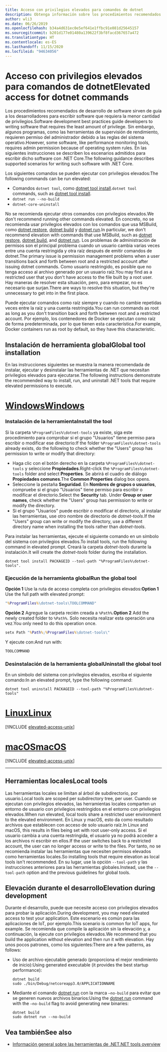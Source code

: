 ```yaml
---
title: Acceso con privilegios elevados para comandos de dotnet
description: Obtenga información sobre los procedimientos recomendados para los comandos de dotnet que requieren acceso con privilegios elevados.
author: wli3
ms.date: 06/26/2019
ms.openlocfilehash: b34a4d631ec0e5ef641e1ffbc91e081d25645157
ms.sourcegitcommit: b201d177e01480a139622f3bf8facd367657a472
ms.translationtype: HT
ms.contentlocale: es-ES
ms.lasthandoff: 11/15/2020
ms.locfileid: "94634056"
---
```

# <a name="elevated-access-for-dotnet-commands"></a><span data-ttu-id="2f460-103">Acceso con privilegios elevados para comandos de dotnet</span><span class="sxs-lookup"><span data-stu-id="2f460-103">Elevated access for dotnet commands</span></span>

<span data-ttu-id="2f460-104">Los procedimientos recomendados de desarrollo de software sirven de guía a los desarrolladores para escribir software que requiera la menor cantidad de privilegios.</span><span class="sxs-lookup"><span data-stu-id="2f460-104">Software development best practices guide developers to writing software that requires the least amount of privilege.</span></span> <span data-ttu-id="2f460-105">Sin embargo, algunos programas, como las herramientas de supervisión de rendimiento, requieren permiso del administrador debido a las reglas del sistema operativo.</span><span class="sxs-lookup"><span data-stu-id="2f460-105">However, some software, like performance monitoring tools, requires admin permission because of operating system rules.</span></span> <span data-ttu-id="2f460-106">En las siguientes instrucciones se describen los escenarios admitidos para escribir dicho software con .NET Core.</span><span class="sxs-lookup"><span data-stu-id="2f460-106">The following guidance describes supported scenarios for writing such software with .NET Core.</span></span>

<span data-ttu-id="2f460-107">Los siguientes comandos se pueden ejecutar con privilegios elevados:</span><span class="sxs-lookup"><span data-stu-id="2f460-107">The following commands can be run elevated:</span></span>

- <span data-ttu-id="2f460-108">Comandos `dotnet tool`, como [dotnet tool install](dotnet-tool-install.md).</span><span class="sxs-lookup"><span data-stu-id="2f460-108">`dotnet tool` commands, such as [dotnet tool install](dotnet-tool-install.md).</span></span>
- `dotnet run --no-build`
- `dotnet-core-uninstall`

<span data-ttu-id="2f460-109">No se recomienda ejecutar otros comandos con privilegios elevados.</span><span class="sxs-lookup"><span data-stu-id="2f460-109">We don't recommend running other commands elevated.</span></span> <span data-ttu-id="2f460-110">En concreto, no se recomienda usar privilegios elevados con los comandos que usa MSBuild, como [dotnet restore](dotnet-restore.md), [dotnet build](dotnet-build.md) y [dotnet run](dotnet-run.md).</span><span class="sxs-lookup"><span data-stu-id="2f460-110">In particular, we don't recommend elevation with commands that use MSBuild, such as [dotnet restore](dotnet-restore.md), [dotnet build](dotnet-build.md), and [dotnet run](dotnet-run.md).</span></span> <span data-ttu-id="2f460-111">Los problemas de administración de permisos son el principal problema cuando un usuario cambia varias veces entre una cuenta restringida y otra raíz después de emitir comandos de dotnet.</span><span class="sxs-lookup"><span data-stu-id="2f460-111">The primary issue is permission management problems when a user transitions back and forth between root and a restricted account after issuing dotnet commands.</span></span> <span data-ttu-id="2f460-112">Como usuario restringido, es posible que no tenga acceso al archivo generado por un usuario raíz.</span><span class="sxs-lookup"><span data-stu-id="2f460-112">You may find as a restricted user that you don't have access to the file built by a root user.</span></span> <span data-ttu-id="2f460-113">Hay maneras de resolver esta situación, pero, para empezar, no es necesario que surjan.</span><span class="sxs-lookup"><span data-stu-id="2f460-113">There are ways to resolve this situation, but they're unnecessary to get into in the first place.</span></span>

<span data-ttu-id="2f460-114">Puede ejecutar comandos como raíz siempre y cuando no cambie repetidas veces entre la raíz y una cuenta restringida.</span><span class="sxs-lookup"><span data-stu-id="2f460-114">You can run commands as root as long as you don't transition back and forth between root and a restricted account.</span></span> <span data-ttu-id="2f460-115">Por ejemplo, los contenedores de Docker se ejecutan como raíz de forma predeterminada, por lo que tienen esta característica.</span><span class="sxs-lookup"><span data-stu-id="2f460-115">For example, Docker containers run as root by default, so they have this characteristic.</span></span>

## <a name="global-tool-installation"></a><span data-ttu-id="2f460-116">Instalación de herramienta global</span><span class="sxs-lookup"><span data-stu-id="2f460-116">Global tool installation</span></span>

<span data-ttu-id="2f460-117">En las instrucciones siguientes se muestra la manera recomendada de instalar, ejecutar y desinstalar las herramientas de .NET que necesitan privilegios elevados para ejecutarse.</span><span class="sxs-lookup"><span data-stu-id="2f460-117">The following instructions demonstrate the recommended way to install, run, and uninstall .NET tools that require elevated permissions to execute.</span></span>

<!-- markdownlint-disable MD025 -->

# <a name="windows"></a>[<span data-ttu-id="2f460-118">Windows</span><span class="sxs-lookup"><span data-stu-id="2f460-118">Windows</span></span>](#tab/windows)

### <a name="install-the-tool"></a><span data-ttu-id="2f460-119">Instalación de la herramienta</span><span class="sxs-lookup"><span data-stu-id="2f460-119">Install the tool</span></span>

<span data-ttu-id="2f460-120">Si la carpeta `%ProgramFiles%\dotnet-tools` ya existe, siga este procedimiento para comprobar si el grupo "Usuarios" tiene permiso para escribir o modificar ese directorio:</span><span class="sxs-lookup"><span data-stu-id="2f460-120">If the folder `%ProgramFiles%\dotnet-tools` already exists, do the following to check whether the "Users" group has permission to write or modify that directory:</span></span>

- <span data-ttu-id="2f460-121">Haga clic con el botón derecho en la carpeta `%ProgramFiles%\dotnet-tools` y seleccione **Propiedades**.</span><span class="sxs-lookup"><span data-stu-id="2f460-121">Right-click the `%ProgramFiles%\dotnet-tools` folder and select **Properties**.</span></span> <span data-ttu-id="2f460-122">Se abrirá el cuadro de diálogo **Propiedades comunes**.</span><span class="sxs-lookup"><span data-stu-id="2f460-122">The **Common Properties** dialog box opens.</span></span>
- <span data-ttu-id="2f460-123">Seleccione la pestaña **Seguridad**. En **Nombres de grupos o usuarios**, compruebe si el grupo "Usuarios" tiene permiso para escribir o modificar el directorio.</span><span class="sxs-lookup"><span data-stu-id="2f460-123">Select the **Security** tab. Under **Group or user names**, check whether the "Users" group has permission to write or modify the directory.</span></span>
- <span data-ttu-id="2f460-124">Si el grupo "Usuarios" puede escribir o modificar el directorio, al instalar las herramientas, use otro nombre de directorio de *dotnet-tools*.</span><span class="sxs-lookup"><span data-stu-id="2f460-124">If the "Users" group can write or modify the directory, use a different directory name when installing the tools rather than *dotnet-tools*.</span></span>

<span data-ttu-id="2f460-125">Para instalar las herramientas, ejecute el siguiente comando en un símbolo del sistema con privilegios elevados.</span><span class="sxs-lookup"><span data-stu-id="2f460-125">To install tools, run the following command in elevated prompt.</span></span> <span data-ttu-id="2f460-126">Creará la carpeta *dotnet-tools* durante la instalación.</span><span class="sxs-lookup"><span data-stu-id="2f460-126">It will create the *dotnet-tools* folder during the installation.</span></span>

```dotnetcli
dotnet tool install PACKAGEID --tool-path "%ProgramFiles%\dotnet-tools".
```

### <a name="run-the-global-tool"></a><span data-ttu-id="2f460-127">Ejecución de la herramienta global</span><span class="sxs-lookup"><span data-stu-id="2f460-127">Run the global tool</span></span>

<span data-ttu-id="2f460-128">**Opción 1** Use la ruta de acceso completa con privilegios elevados:</span><span class="sxs-lookup"><span data-stu-id="2f460-128">**Option 1** Use the full path with elevated prompt:</span></span>

```cmd
"%ProgramFiles%\dotnet-tools\TOOLCOMMAND"
```

<span data-ttu-id="2f460-129">**Opción 2** Agregue la carpeta recién creada a `%Path%`.</span><span class="sxs-lookup"><span data-stu-id="2f460-129">**Option 2** Add the newly created folder to `%Path%`.</span></span> <span data-ttu-id="2f460-130">Solo necesita realizar esta operación una vez.</span><span class="sxs-lookup"><span data-stu-id="2f460-130">You only need to do this operation once.</span></span>

```cmd
setx Path "%Path%;%ProgramFiles%\dotnet-tools\"
```

<span data-ttu-id="2f460-131">Y ejecute con:</span><span class="sxs-lookup"><span data-stu-id="2f460-131">And run with:</span></span>

```cmd
TOOLCOMMAND
```

### <a name="uninstall-the-global-tool"></a><span data-ttu-id="2f460-132">Desinstalación de la herramienta global</span><span class="sxs-lookup"><span data-stu-id="2f460-132">Uninstall the global tool</span></span>

<span data-ttu-id="2f460-133">En un símbolo del sistema con privilegios elevados, escriba el siguiente comando:</span><span class="sxs-lookup"><span data-stu-id="2f460-133">In an elevated prompt, type the following command:</span></span>

```dotnetcli
dotnet tool uninstall PACKAGEID --tool-path "%ProgramFiles%\dotnet-tools"
```

# <a name="linux"></a>[<span data-ttu-id="2f460-134">Linux</span><span class="sxs-lookup"><span data-stu-id="2f460-134">Linux</span></span>](#tab/linux)

[!INCLUDE [elevated-access-unix](../../../includes/elevated-access-unix.md)]

# <a name="macos"></a>[<span data-ttu-id="2f460-135">macOS</span><span class="sxs-lookup"><span data-stu-id="2f460-135">macOS</span></span>](#tab/macos)

[!INCLUDE [elevated-access-unix](../../../includes/elevated-access-unix.md)]

---

## <a name="local-tools"></a><span data-ttu-id="2f460-136">Herramientas locales</span><span class="sxs-lookup"><span data-stu-id="2f460-136">Local tools</span></span>

<span data-ttu-id="2f460-137">Las herramientas locales se limitan al árbol de subdirectorio, por usuario.</span><span class="sxs-lookup"><span data-stu-id="2f460-137">Local tools are scoped per subdirectory tree, per user.</span></span> <span data-ttu-id="2f460-138">Cuando se ejecutan con privilegios elevados, las herramientas locales comparten un entorno de usuario con privilegios restringidos en el entorno con privilegios elevados.</span><span class="sxs-lookup"><span data-stu-id="2f460-138">When run elevated, local tools share a restricted user environment to the elevated environment.</span></span> <span data-ttu-id="2f460-139">En Linux y macOS, esto da como resultado archivos que establecen con acceso de solo usuario raíz.</span><span class="sxs-lookup"><span data-stu-id="2f460-139">In Linux and macOS, this results in files being set with root user-only access.</span></span> <span data-ttu-id="2f460-140">Si el usuario cambia a una cuenta restringida, el usuario ya no podrá acceder a los archivos ni escribir en ellos.</span><span class="sxs-lookup"><span data-stu-id="2f460-140">If the user switches back to a restricted account, the user can no longer access or write to the files.</span></span> <span data-ttu-id="2f460-141">Por tanto, no se recomienda instalar las herramientas que necesiten permisos elevados como herramientas locales.</span><span class="sxs-lookup"><span data-stu-id="2f460-141">So installing tools that require elevation as local tools isn't recommended.</span></span> <span data-ttu-id="2f460-142">En su lugar, use la opción `--tool-path` y las instrucciones anteriores para las herramientas globales.</span><span class="sxs-lookup"><span data-stu-id="2f460-142">Instead, use the `--tool-path` option and the previous guidelines for global tools.</span></span>

## <a name="elevation-during-development"></a><span data-ttu-id="2f460-143">Elevación durante el desarrollo</span><span class="sxs-lookup"><span data-stu-id="2f460-143">Elevation during development</span></span>

<span data-ttu-id="2f460-144">Durante el desarrollo, puede que necesite acceso con privilegios elevados para probar la aplicación.</span><span class="sxs-lookup"><span data-stu-id="2f460-144">During development, you may need elevated access to test your application.</span></span> <span data-ttu-id="2f460-145">Este escenario es común para las aplicaciones de IoT, por ejemplo.</span><span class="sxs-lookup"><span data-stu-id="2f460-145">This scenario is common for IoT apps, for example.</span></span> <span data-ttu-id="2f460-146">Se recomienda que compile la aplicación sin la elevación y, a continuación, la ejecute con privilegios elevados.</span><span class="sxs-lookup"><span data-stu-id="2f460-146">We recommend that you build the application without elevation and then run it with elevation.</span></span> <span data-ttu-id="2f460-147">Hay unos pocos patrones, como los siguientes:</span><span class="sxs-lookup"><span data-stu-id="2f460-147">There are a few patterns, as follows:</span></span>

- <span data-ttu-id="2f460-148">Uso de archivo ejecutable generado (proporciona el mejor rendimiento de inicio):</span><span class="sxs-lookup"><span data-stu-id="2f460-148">Using generated executable (it provides the best startup performance):</span></span>

   ```dotnetcli
   dotnet build
   sudo ./bin/Debug/netcoreapp3.0/APPLICATIONNAME
   ```

- <span data-ttu-id="2f460-149">Mediante el comando [dotnet run](dotnet-run.md) con la marca `—no-build` para evitar que se generen nuevos archivos binarios:</span><span class="sxs-lookup"><span data-stu-id="2f460-149">Using the [dotnet run](dotnet-run.md) command with the `—no-build` flag to avoid generating new binaries:</span></span>

   ```dotnetcli
   dotnet build
   sudo dotnet run --no-build
   ```

## <a name="see-also"></a><span data-ttu-id="2f460-150">Vea también</span><span class="sxs-lookup"><span data-stu-id="2f460-150">See also</span></span>

- [<span data-ttu-id="2f460-151">Información general sobre las herramientas de .NET</span><span class="sxs-lookup"><span data-stu-id="2f460-151">.NET tools overview</span></span>](global-tools.md)
